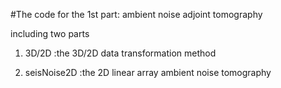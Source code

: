 #The code for the 1st part: ambient noise adjoint tomography

including two parts

1) 3D/2D :the 3D/2D data transformation method

2) seisNoise2D :the 2D linear array ambient noise tomography
